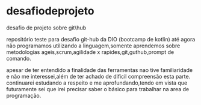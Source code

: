 # desafiodeprojeto
desafio de projeto sobre git\hub

repositório teste para desafio git-hub da DIO (bootcamp de kotlin)
até agora não programamos utilizando a linguagem,somente aprendemos sobre metodologias ageis,scrum,agilidade x rapides,git,guthub,prompt de comando.

apesar de ter entendido a finalidade das ferramentas nao tive familiaridade e não me interessei,além de ter achado de dificil compreensão esta parte.
continuarei estudando a respeito e me aprofundando,tendo em vista que futuramente sei que irei precisar saber o básico para trabalhar na area de programação.
